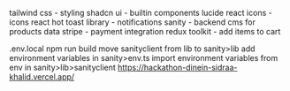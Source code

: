 tailwind css - styling
shadcn ui - builtin components
lucide react icons - icons
react hot toast library - notifications
sanity - backend cms for products data
stripe - payment integration
redux toolkit - add items to cart

.env.local 
npm run build
move sanityclient from lib to sanity>lib
add environment variables in sanity>env.ts
import environment variables from env in sanity>lib>sanityclient
https://hackathon-dinein-sidraa-khalid.vercel.app/
